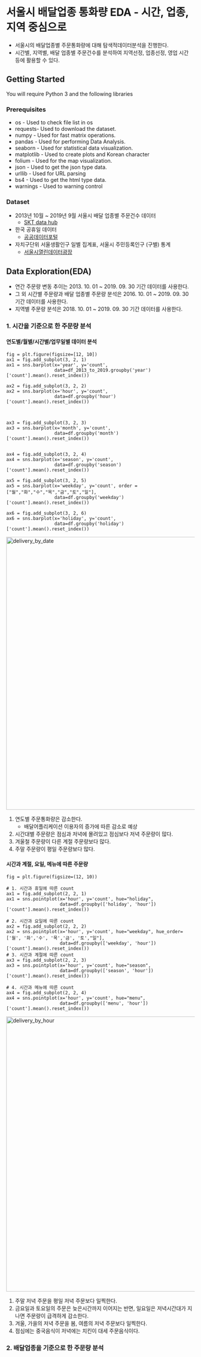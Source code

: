 # 서울시 배달업종 통화량 EDA - 시간, 업종, 지역 중심으로

- 서울시의 배달업종별 주문통화량에 대해 탐색적데이터분석을 진행한다. 
- 시간별, 지역별, 배달 업종별 주문건수를 분석하여 지역선정, 업종선정, 영업 시간 등에 활용할 수 있다.


## Getting Started

You will require Python 3 and the following libraries

### Prerequisites

* os - Used to check file list in os
* requests- Used to download the dataset.
* numpy - Used for fast matrix operations.
* pandas - Used for performing Data Analysis.
* seaborn - Used for statistical data visualization.
* matplotlib - Used to create plots and Korean character
* folium - Used for the map visualization. 
* json - Used to get the json type data.
* urllib - Used for URL parsing
* bs4 - Used to get the html type data.
* warnings - Used to warning control

### Dataset

* 2013년 10월 ~ 2019년 9월 서울시 배달 업종별 주문건수 데이터
    * [SKT data hub](https://www.bigdatahub.co.kr/index.do)
* 한국 공휴일 데이터
    * [공공데이터포털](https://data.go.kr/index.do)
* 자치구단위 서울생활인구 일별 집계표, 서울시 주민등록인구 (구별) 통계
    * [서울시열린데이터광장](https://data.seoul.go.kr/)
    

## Data Exploration(EDA)

* 연간 주문량 변동 추이는 2013. 10. 01 ~ 2019. 09. 30 기간 데이터를 사용한다. 
* 그 외 시간별 주문량과 배달 업종별 주문량 분석은 2016. 10. 01 ~ 2019. 09. 30 기간 데이터를 사용한다. 
* 지역별 주문량 분석은 2018. 10. 01 ~ 2019. 09. 30 기간 데이터를 사용한다. 

### 1. 시간을 기준으로 한 주문량 분석

#### 연도별/월별/시간별/업무일별 데이터 분석
```
fig = plt.figure(figsize=[12, 10])
ax1 = fig.add_subplot(3, 2, 1)
ax1 = sns.barplot(x='year', y='count',
                  data=df_2013_to_2019.groupby('year')['count'].mean().reset_index())

ax2 = fig.add_subplot(3, 2, 2)
ax2 = sns.barplot(x='hour', y='count',
                  data=df.groupby('hour')['count'].mean().reset_index())



ax3 = fig.add_subplot(3, 2, 3)
ax3 = sns.barplot(x='month', y='count',
                  data=df.groupby('month')['count'].mean().reset_index())


ax4 = fig.add_subplot(3, 2, 4)
ax4 = sns.barplot(x='season', y='count',
                  data=df.groupby('season')['count'].mean().reset_index())

ax5 = fig.add_subplot(3, 2, 5)
ax5 = sns.barplot(x='weekday', y='count', order = ["월","화","수","목","금","토","일"],
                  data=df.groupby('weekday')['count'].mean().reset_index())

ax6 = fig.add_subplot(3, 2, 6)
ax6 = sns.barplot(x='holiday', y='count',
                  data=df.groupby('holiday')['count'].mean().reset_index())
```
<img width="727" alt="delivery_by_date" src="https://user-images.githubusercontent.com/72846894/99190863-7a05f100-27ac-11eb-9173-91bc2b79d5fe.png">


1. 연도별 주문통화량은 감소한다.
    - 배달어플리케이션 이용자의 증가에 따른 감소로 예상
2. 시간대별 주문량은 점심과 저녁에 몰려있고 점심보다 저녁 주문량이 많다. 
3. 겨울철 주문량이 다른 계절 주문량보다 많다. 
4. 주말 주문량이 평일 주문량보다 많다.

#### 시간과 계절, 요일, 메뉴에 따른 주문량
```
fig = plt.figure(figsize=(12, 10))

# 1. 시간과 휴일에 따른 count
ax1 = fig.add_subplot(2, 2, 1)
ax1 = sns.pointplot(x='hour', y='count', hue="holiday",
                    data=df.groupby(['holiday', 'hour'])['count'].mean().reset_index())

# 2. 시간과 요일에 따른 count
ax2 = fig.add_subplot(2, 2, 2)
ax2 = sns.pointplot(x='hour', y='count', hue="weekday", hue_order=['월', '화','수', '목','금', '토',"일"],
                    data=df.groupby(['weekday', 'hour'])['count'].mean().reset_index())
# 3. 시간과 계절에 따른 count
ax3 = fig.add_subplot(2, 2, 3)
ax3 = sns.pointplot(x='hour', y='count', hue="season",
                    data=df.groupby(['season', 'hour'])['count'].mean().reset_index())

# 4. 시간과 메뉴에 따른 count
ax4 = fig.add_subplot(2, 2, 4)
ax4 = sns.pointplot(x='hour', y='count', hue="menu",
                    data=df.groupby(['menu', 'hour'])['count'].mean().reset_index())

```
<img width="733" alt="delivery_by_hour" src="https://user-images.githubusercontent.com/72846894/99190880-8db15780-27ac-11eb-9b2e-03c16583690a.png">


1. 주말 저녁 주문을 평일 저녁 주문보다 일찍한다. 
2. 금요일과 토요일의 주문은 늦은시간까지 이어지는 반면, 일요일은 저녁시간대가 지나면 주문량이 급격하게 감소한다.
3. 겨울, 가을의 저녁 주문을 봄, 여름의 저녁 주문보다 일찍한다.
4. 점심에는 중국음식이 저녁에는 치킨이 대세 주문음식이다.

### 2. 배달업종을 기준으로 한 주문량 분석
